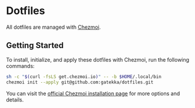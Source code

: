 # Dotfiles

All dotfiles are managed with [Chezmoi](https://www.chezmoi.io/).

## Getting Started

To install, initialize, and apply these dotfiles with Chezmoi, run the following commands:
```bash
sh -c "$(curl -fsLS get.chezmoi.io)" -- -b $HOME/.local/bin
chezmoi init --apply git@github.com:gatekka/dotfiles.git
```
You can visit the [official Chezmoi installation page](https://chezmoi.io/install) for more options and details.
